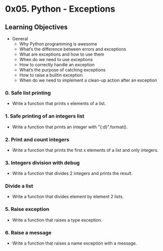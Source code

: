 # 0x05. Python - Exceptions
## Learning Objectives
* General
	- Why Python programming is awesome
	- What’s the difference between errors and exceptions
	- What are exceptions and how to use them
	- When do we need to use exceptions
	- How to correctly handle an exception
	- What’s the purpose of catching exceptions
	- How to raise a builtin exception
	- When do we need to implement a clean-up action after an exception
### 0. Safe list printing
* Write a function that prints x elements of a list.

### 1. Safe printing of an integers list
* Write a function that prints an integer with "{:d}".format().

### 2. Print and count integers
* Write a function that prints the first x elements of a list and only integers.

### 3. Integers division with debug
* Write a function that divides 2 integers and prints the result.

### Divide a list
* Write a function that divides element by element 2 lists.

### 5. Raise exception
* Write a function that raises a type exception.

### 6. Raise a message
* Write a function that raises a name exception with a message.
